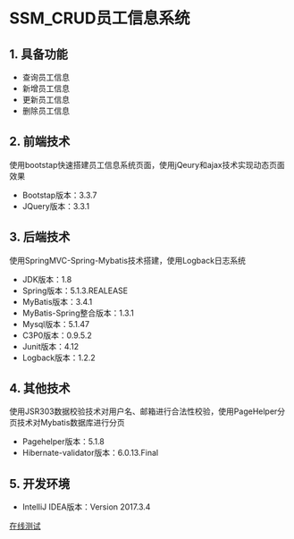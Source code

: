 # SSM_CRUD员工信息系统

## 1. 具备功能

- 查询员工信息
- 新增员工信息
- 更新员工信息
- 删除员工信息

## 2. 前端技术

使用bootstap快速搭建员工信息系统页面，使用jQeury和ajax技术实现动态页面效果

- Bootstap版本：3.3.7
- JQuery版本：3.3.1

## 3. 后端技术

使用SpringMVC-Spring-Mybatis技术搭建，使用Logback日志系统

- JDK版本：1.8
- Spring版本：5.1.3.REALEASE
- MyBatis版本：3.4.1
- MyBatis-Spring整合版本：1.3.1
- Mysql版本：5.1.47
- C3P0版本：0.9.5.2
- Junit版本：4.12
- Logback版本：1.2.2

## 4. 其他技术

使用JSR303数据校验技术对用户名、邮箱进行合法性校验，使用PageHelper分页技术对Mybatis数据库进行分页

- Pagehelper版本：5.1.8
- Hibernate-validator版本：6.0.13.Final

## 5. 开发环境

- IntelliJ IDEA版本：Version 2017.3.4

[在线测试](http://www.funnyboy.xyz:8080/SSM_CRUD)
